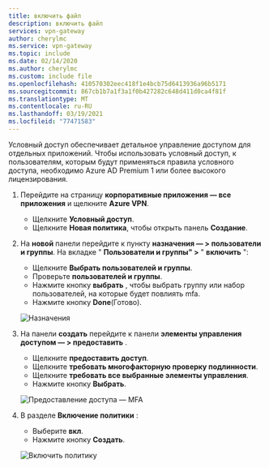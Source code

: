 ```yaml
---
title: включить файл
description: включить файл
services: vpn-gateway
author: cherylmc
ms.service: vpn-gateway
ms.topic: include
ms.date: 02/14/2020
ms.author: cherylmc
ms.custom: include file
ms.openlocfilehash: 410570302eec418f1e4bcb75d6413936a96b5171
ms.sourcegitcommit: 867cb1b7a1f3a1f0b427282c648d411d0ca4f81f
ms.translationtype: MT
ms.contentlocale: ru-RU
ms.lasthandoff: 03/19/2021
ms.locfileid: "77471583"
---
```

Условный доступ обеспечивает детальное управление доступом для отдельных приложений. Чтобы использовать условный доступ, к пользователям, которым будут применяться правила условного доступа, необходимо Azure AD Premium 1 или более высокого лицензирования.

1. Перейдите на страницу **корпоративные приложения — все приложения** и щелкните **Azure VPN**.

   - Щелкните **Условный доступ**.
   - Щелкните **Новая политика**, чтобы открыть панель **Создание**.
2. На **новой** панели перейдите к пункту **назначения — > пользователи и группы**. На вкладке " **Пользователи и группы" >** " **включить** ":

   - Щелкните **Выбрать пользователей и группы**.
   - Проверьте **пользователей и группы**.
   - Нажмите кнопку **выбрать** , чтобы выбрать группу или набор пользователей, на которые будет повлиять mfa.
   - Нажмите кнопку **Done**(Готово).

   ![Назначения](./media/vpn-gateway-vwan-openvpn-azure-ad-mfa/mfa-ca-assignments.png)
3. На панели **создать** перейдите к панели **элементы управления доступом — > предоставить** .

   - Щелкните **предоставить доступ**.
   - Щелкните **требовать многофакторную проверку подлинности**.
   - Щелкните **требовать все выбранные элементы управления**.
   - Нажмите кнопку **Выбрать**.
   
   ![Предоставление доступа — MFA](./media/vpn-gateway-vwan-openvpn-azure-ad-mfa/mfa-ca-grant-mfa.png)
4. В разделе **Включение политики** :

   - Выберите **вкл**.
   - Нажмите кнопку **Создать**.

   ![Включить политику](./media/vpn-gateway-vwan-openvpn-azure-ad-mfa/mfa-ca-enable-policy.png)